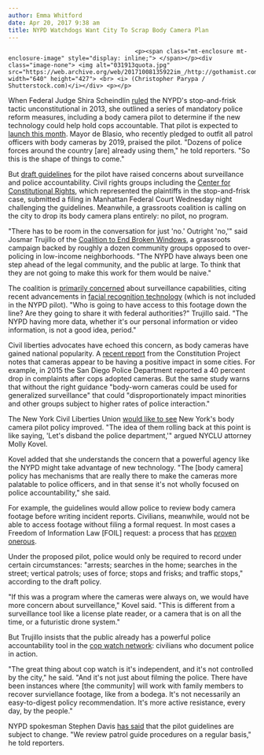 ```yaml
---
author: Emma Whitford
date: Apr 20, 2017 9:38 am
title: NYPD Watchdogs Want City To Scrap Body Camera Plan
---
```


	
										<p><span class="mt-enclosure mt-enclosure-image" style="display: inline;"> </span></p><div class="image-none"> <img alt="031913quota.jpg" src="https://web.archive.org/web/20171008135922im_/http://gothamist.com/attachments/nyc_ewhitford/031913quota.jpg" width="640" height="427"> <br> <i> (Christopher Parypa / Shutterstock.com)</i></div> <p></p>

<p>When Federal Judge Shira Scheindlin <a href="https://web.archive.org/web/20171008135922/http://gothamist.com/2013/08/12/federal_judge_stop_frisk_violates_u.php">ruled</a> the NYPD&apos;s stop-and-frisk tactic unconstitutional in 2013, she outlined a series of mandatory police reform measures, including a body camera pilot to determine if the new technology could help hold cops accountable. That pilot is expected to <a href="https://web.archive.org/web/20171008135922/http://gothamist.com/2017/04/08/nypd_releases_new_body_camera_polic.php">launch this month</a>. Mayor de Blasio, who recently pledged to outfit all patrol officers with body cameras by 2019, praised the pilot. &quot;Dozens of police forces around the country [are] already using them,&quot; he told reporters. &quot;So this is the shape of things to come.&quot; </p>

<p>But <a href="https://web.archive.org/web/20171008135922/http://nypdnews.com/wp-content/uploads/2017/04/NYPD_BWC-Response-to-Officer-and-Public-Input.pdf">draft guidelines</a> for the pilot have raised concerns about surveillance and police accountability. Civil rights groups including the <a href="https://web.archive.org/web/20171008135922/https://ccrjustice.org/">Center for Constitutional Rights</a>, which represented the plaintiffs in the stop-and-frisk case, submitted a filing in Manhattan Federal Court Wednesday night challenging the guidelines. Meanwhile, a grassroots coalition is calling on the city to drop its body camera plans entirely: no pilot, no program. </p>

<p>&quot;There has to be room in the conversation for just &apos;no.&apos; Outright &apos;no,&apos;&quot; said Josmar Trujillo of the <a href="https://web.archive.org/web/20171008135922/https://endbrokenwindows.org/who-we-are">Coalition to End Broken Windows</a>, a grassroots campaign backed by roughly a dozen community groups opposed to over-policing in low-income neighborhoods. &quot;The NYPD have always been one step ahead of the legal community, and the public at large. To think that they are not going to make this work for them would be naive.&quot; </p>

<p>The coalition is <a href="https://web.archive.org/web/20171008135922/https://twitter.com/EndBrokenWindow/status/854503383327268864">primarily concerned</a> about surveillance capabilities, citing recent advancements in <a href="https://web.archive.org/web/20171008135922/https://www.google.com/url?hl=en&amp;q=https://theintercept.com/2017/03/22/real-time-face-recognition-threatens-to-turn-cops-body-cameras-into-surveillance-machines/&amp;source=gmail&amp;ust=1492713411316000&amp;usg=AFQjCNFi49hE-RLM4pmnK9dOBzBlhkX_WA">facial recognition technology</a> (which is not included in the NYPD pilot). &quot;Who is going to have access to this footage down the line? Are they going to share it with federal authorities?&quot; Trujillo said. &quot;The NYPD having more data, whether it&apos;s our personal information or video information, is not a good idea, period.&quot; </p>

<p>Civil liberties advocates have echoed this concern, as body cameras have gained national popularity. A <a href="https://web.archive.org/web/20171008135922/http://www.constitutionproject.org/wp-content/uploads/2016/12/BodyCamerasRptOnline.pdf">recent report</a> from the Constitution Project notes that cameras appear to be having a positive impact in some cities. For example, in 2015 the San Diego Police Department reported a 40 percent drop in complaints after cops adopted cameras. But the same study warns that without the right guidance &quot;body-worn cameras could be used for generalized surveillance&quot; that could &quot;disproportionately impact minorities and other groups subject to higher rates of police interaction.&quot; </p>

<p>The New York Civil Liberties Union <a href="https://web.archive.org/web/20171008135922/https://www.google.com/url?hl=en&amp;q=https://www.nyclu.org/en/press-releases/nypd-body-camera-policy-ignores-community-demands-police-accountability&amp;source=gmail&amp;ust=1492740405013000&amp;usg=AFQjCNGAVPajZkUjWjryraeAU3HCp5p34Q">would like to see</a> New York&apos;s body camera pilot policy improved. &quot;The idea of them rolling back at this point is like saying, &apos;Let&apos;s disband the police department,&apos;&quot; argued NYCLU attorney Molly Kovel. </p>

<p>Kovel added that she understands the concern that a powerful agency like the NYPD might take advantage of new technology. &quot;The [body camera] policy has mechanisms that are really there to make the cameras more palatable to police officers, and in that sense it&apos;s not wholly focused on police accountability,&quot; she said. </p>

<p>For example, the guidelines would allow police to review body camera footage before writing incident reports. Civilians, meanwhile, would not be able to access footage without filing a formal request. In most cases a Freedom of Information Law [FOIL] request:  a process that <ahref="http: 23="" 2014="" gothamist.com="" 06="" cop_who_fatally_struck_student_may.php"="">has <a href="https://web.archive.org/web/20171008135922/http://gothamist.com/2014/03/21/nypd_transparency.php">proven</a> <a href="https://web.archive.org/web/20171008135922/https://www.muckrock.com/news/archives/2014/jul/02/nypd-has-freedom-information-handbook-after-all/">onerous</a>. </ahref="http:></p>

<p>Under the proposed pilot, police would only be required to record under certain circumstances: &quot;arrests; searches in the home; searches in the street; vertical patrols; uses of force; stops and frisks; and traffic stops,&quot; according to the draft policy. </p>

<p>&quot;If this was a program where the cameras were always on, we would have more concern about surveillance,&quot; Kovel said. &quot;This is different from a surveillance tool like a license plate reader, or a camera that is on all the time, or a futuristic drone system.&quot; </p>

<p>But Trujillo insists that the public already has a powerful police accountability tool in the <a href="https://web.archive.org/web/20171008135922/http://gothamist.com/tags/CopWatch">cop watch network</a>: civilians who document police in action. </p>

<p>&quot;The great thing about cop watch is it&apos;s independent, and it&apos;s not controlled by the city,&quot; he said. &quot;And it&apos;s not just about filming the police. There have been instances where [the community] will work with family members to recover surviellance footage, like from a bodega. It&apos;s not necessarily an easy-to-digest policy recommendation. It&apos;s more active resistance, every day, by the people.&quot;</p>

<p>NYPD spokesman Stephen Davis <a href="https://web.archive.org/web/20171008135922/http://www.nydailynews.com/new-york/nypd-body-camera-pilot-program-set-month-article-1.3029409?cid=bitly">has said</a> that the pilot guidelines are subject to change. &quot;We review patrol guide procedures on a regular basis,&quot; he told reporters. </p>					
										
									
				